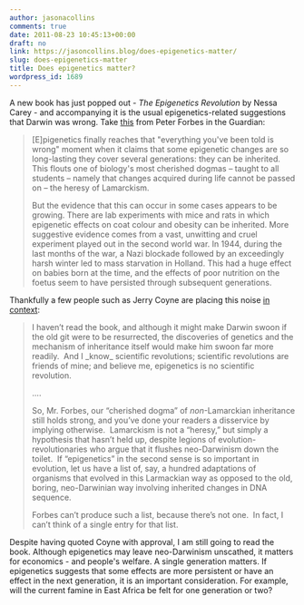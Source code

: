 ```yaml
---
author: jasonacollins
comments: true
date: 2011-08-23 10:45:13+00:00
draft: no
link: https://jasoncollins.blog/does-epigenetics-matter/
slug: does-epigenetics-matter
title: Does epigenetics matter?
wordpress_id: 1689
---
```


A new book has just popped out - *The Epigenetics Revolution* by Nessa Carey - and accompanying it is the usual epigenetics-related suggestions that Darwin was wrong. Take [this](http://www.guardian.co.uk/books/2011/aug/19/epigenetics-revolution-nessa-carey-review) from Peter Forbes in the Guardian:


<blockquote>[E]pigenetics finally reaches that "everything you've been told is wrong" moment when it claims that some epigenetic changes are so long-lasting they cover several generations: they can be inherited. This flouts one of biology's most cherished dogmas – taught to all students – namely that changes acquired during life cannot be passed on – the heresy of Lamarckism.

But the evidence that this can occur in some cases appears to be growing. There are lab experiments with mice and rats in which epigenetic effects on coat colour and obesity can be inherited. More suggestive evidence comes from a vast, unwitting and cruel experiment played out in the second world war. In 1944, during the last months of the war, a Nazi blockade followed by an exceedingly harsh winter led to mass starvation in Holland. This had a huge effect on babies born at the time, and the effects of poor nutrition on the foetus seem to have persisted through subsequent generations.</blockquote>


Thankfully a few people such as Jerry Coyne are placing this noise [in context](http://whyevolutionistrue.wordpress.com/2011/08/21/is-epigenetics-a-revolution-in-evolution/):


<blockquote>I haven’t read the book, and although it might make Darwin swoon if the old git were to be resurrected, the discoveries of genetics and the mechanism of inheritance itself would make him swoon far more readily.  And I _know_ scientific revolutions; scientific revolutions are friends of mine; and believe me, epigenetics is no scientific revolution.

....

So, Mr. Forbes, our “cherished dogma” of _non_-Lamarckian inheritance still holds strong, and you’ve done your readers a disservice by implying otherwise.  Lamarckism is not a “heresy,” but simply a hypothesis that hasn’t held up, despite legions of evolution-revolutionaries who argue that it flushes neo-Darwinism down the toilet.  If “epigenetics” in the second sense is so important in evolution, let us have a list of, say, a hundred adaptations of organisms that evolved in this Larmackian way as opposed to the old, boring, neo-Darwinian way involving inherited changes in DNA sequence.

Forbes can’t produce such a list, because there’s not one.  In fact, I can’t think of a single entry for that list.</blockquote>


Despite having quoted Coyne with approval, I am still going to read the book. Although epigenetics may leave neo-Darwinism unscathed, it matters for economics - and people's welfare. A single generation matters. If epigenetics suggests that some effects are more persistent or have an effect in the next generation, it is an important consideration. For example, will the current famine in East Africa be felt for one generation or two?